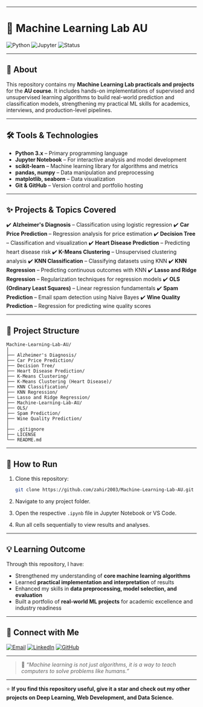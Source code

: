 
---

# 🤖 Machine Learning Lab AU

![Python](https://img.shields.io/badge/Python-3.x-blue?style=for-the-badge\&logo=python\&logoColor=white)
![Jupyter](https://img.shields.io/badge/Jupyter-Notebook-orange?style=for-the-badge\&logo=jupyter\&logoColor=white)
![Status](https://img.shields.io/badge/Status-Active-brightgreen?style=for-the-badge)

---

## 📌 **About**

This repository contains my **Machine Learning Lab practicals and projects** for the **AU course**. It includes hands-on implementations of supervised and unsupervised learning algorithms to build real-world prediction and classification models, strengthening my practical ML skills for academics, interviews, and production-level pipelines.

---

## 🛠️ **Tools & Technologies**

* **Python 3.x** – Primary programming language
* **Jupyter Notebook** – For interactive analysis and model development
* **scikit-learn** – Machine learning library for algorithms and metrics
* **pandas, numpy** – Data manipulation and preprocessing
* **matplotlib, seaborn** – Data visualization
* **Git & GitHub** – Version control and portfolio hosting

---

## ✨ **Projects & Topics Covered**

✔️ **Alzheimer's Diagnosis** – Classification using logistic regression
✔️ **Car Price Prediction** – Regression analysis for price estimation
✔️ **Decision Tree** – Classification and visualization
✔️ **Heart Disease Prediction** – Predicting heart disease risk
✔️ **K-Means Clustering** – Unsupervised clustering analysis
✔️ **KNN Classification** – Classifying datasets using KNN
✔️ **KNN Regression** – Predicting continuous outcomes with KNN
✔️ **Lasso and Ridge Regression** – Regularization techniques for regression models
✔️ **OLS (Ordinary Least Squares)** – Linear regression fundamentals
✔️ **Spam Prediction** – Email spam detection using Naive Bayes
✔️ **Wine Quality Prediction** – Regression for predicting wine quality scores

---

## 📂 **Project Structure**

```
Machine-Learning-Lab-AU/
│
├── Alzheimer's Diagnosis/
├── Car Price Prediction/
├── Decision Tree/
├── Heart Disease Prediction/
├── K-Means Clustering/
├── K-Means Clustering (Heart Disease)/
├── KNN Classification/
├── KNN Regression/
├── Lasso and Ridge Regression/
├── Machine-Learning-Lab-AU/
├── OLS/
├── Spam Prediction/
├── Wine Quality Prediction/
│
├── .gitignore
├── LICENSE
└── README.md
```

---

## 🚀 **How to Run**

1. Clone this repository:

   ```bash
   git clone https://github.com/zahir2003/Machine-Learning-Lab-AU.git
   ```

2. Navigate to any project folder.

3. Open the respective `.ipynb` file in Jupyter Notebook or VS Code.

4. Run all cells sequentially to view results and analyses.

---

## 💡 **Learning Outcome**

Through this repository, I have:

* Strengthened my understanding of **core machine learning algorithms**
* Learned **practical implementation and interpretation** of results
* Enhanced my skills in **data preprocessing, model selection, and evaluation**
* Built a portfolio of **real-world ML projects** for academic excellence and industry readiness

---

## 🤝 **Connect with Me**

[![Email](https://img.shields.io/badge/Email-D14836?style=for-the-badge\&logo=gmail\&logoColor=white)](mailto:mohiduz03@gmail.com)
[![LinkedIn](https://img.shields.io/badge/LinkedIn-0077B5?style=for-the-badge\&logo=linkedin\&logoColor=white)](https://www.linkedin.com/in/sk-mahiduzzaman)
[![GitHub](https://img.shields.io/badge/GitHub-Profile-black?style=for-the-badge\&logo=github)](https://github.com/zahir2003)

---

> 📝 *“Machine learning is not just algorithms, it is a way to teach computers to solve problems like humans.”*

---

⭐ **If you find this repository useful, give it a star and check out my other projects on Deep Learning, Web Development, and Data Science.**

